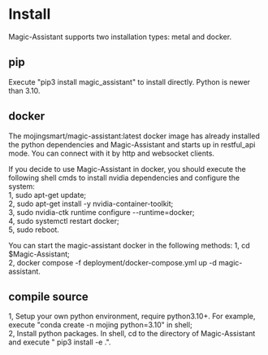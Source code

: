 # Install
Magic-Assistant supports two installation types: metal and docker.
## pip
Execute "pip3 install magic_assistant" to install directly. Python is newer than 3.10. 
## docker
The mojingsmart/magic-assistant:latest docker image has already installed the python dependencies and Magic-Assistant and starts up in restful_api mode.
You can connect with it by http and websocket clients.

If you decide to use Magic-Assistant in docker, you should execute the following shell cmds to install nvidia dependencies
and configure the system:<br />
1, sudo apt-get update;<br />
2, sudo apt-get install -y nvidia-container-toolkit;<br />
3, sudo nvidia-ctk runtime configure --runtime=docker;<br />
4, sudo systemctl restart docker;<br />
5, sudo reboot.<br />

You can start the magic-assistant docker in the following methods:
1, cd $Magic-Assistant;<br />
2, docker compose -f deployment/docker-compose.yml up -d magic-assistant.

## compile source
1, Setup your own python environment, require python3.10+. For example, execute "conda create -n mojing python=3.10" in shell;<br />
2, Install python packages. In shell, cd to the directory of Magic-Assistant and execute " pip3 install -e .".<br />
